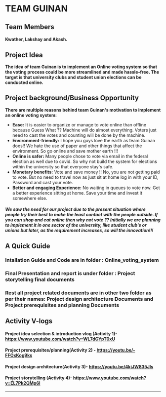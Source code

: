 # TEAM GUINAN 

## Team Members
#### Kwather, Lakshay and Akash.

## Project Idea
**The idea of team Guinan is to implement an Online voting system so that the voting process could be more streamlined and made hassle-free. The target is that university clubs and student union elections can be conducted online.**

## Project background/Business Opportunity
**There are multiple reasons behind team Guinan's motivation to implement an online voting system:**
- **Ease:** It is easier to organize or manage to vote online than offline because Guess What ?? Machine will do almost everything. Voters just need to cast the votes and counting will be done by the machine.
- **Environment-friendly:** I hope you guys love the earth as team Guinan does!! We hate the use of paper and other things that affect the environment. So go online and save mother earth !!!
- **Online is safer:** Many people chose to vote via email in the federal election as well due to covid. So why not build the system for elections within the university so that everyone stay's safe.
- **Monetary benefits:** Vote and save money !! No, you are not getting paid to vote. But no need to travel now as just sit at home log in with your ID, Password and cast your vote.
- **Better and engaging Experience:** No waiting in queues to vote now. Get a better experience sitting at home. Save your time and invest it somewhere else.


##### We saw the need for our project due to the present situation where people try their best to make the least contact with the people outside. If you can shop and eat online then why not vote ?? Initially we are planning to implement it in one sector of the university, like student club's or unions but later, as the requirement increases, so will the innovation!!!

## A Quick Guide
### Intallation Guide and Code are in folder : Online_voting_system
### Final Presentation and report is under folder : Project storytelling final documents
### Rest all project related documents are in other two folder as per their names: Project design architecture Documents and Project prerequisites and planning Documents

## Activity V-logs
#### Project idea selection & introduction vlog (Activity 1)- https://www.youtube.com/watch?v=WL7dGYpT0xU

#### Project prerequisites/planning(Activity 2) - https://youtu.be/-FFOxKog9ks

#### Project design architecture(Activity 3)- https://youtu.be/4kjJW835Jls

#### Project storytelling (Activity 4)- https://www.youtube.com/watch?v=EL7Pk2QMp6I

---